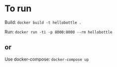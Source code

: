 # To run

Build: `docker build -t hellobottle .` <br>

Run: `docker run -ti -p 8000:8000 --rm hellobottle `

## or

Use docker-compose: `docker-compose up`